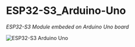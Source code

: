 # ESP32-S3_Arduino-Uno

_ESP32-S3 Module embeded on Arduino Uno board_

![ESP32-S3 Arduino Uno]([path/to/image.png](https://github.com/alexandrebobkov/ESP32-S3_Arduino-Uno/blob/main/assets/ESP32-Uno-Board-v2.png))



